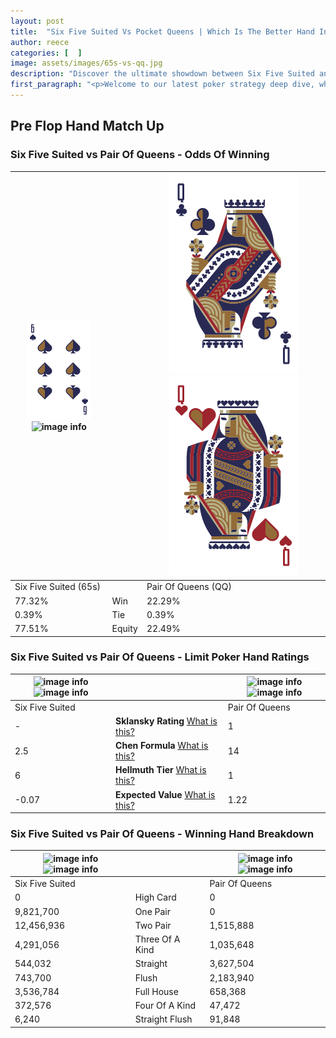 ```yaml
---
layout: post
title:  "Six Five Suited Vs Pocket Queens | Which Is The Better Hand In Poker? A Complete Guide"
author: reece
categories: [  ]
image: assets/images/65s-vs-qq.jpg
description: "Discover the ultimate showdown between Six Five Suited and Pair Of Queens in poker! Uncover the odds, strategies, and scenarios where one hand triumphs over the other. Get ready to up your poker game with this thrilling analysis."
first_paragraph: "<p>Welcome to our latest poker strategy deep dive, where we're pitting two distinct hands against each other in a high-stakes showdown: Six Five Suited vs Pair Of Queens.</p><p>In the dynamic world of poker, every decision counts, and knowing which hand holds the upper hand is key to your success at the table.</p><p>In this article, we'll dissect these two hands, explore the scenarios where one dominates the other, and equip you with the knowledge to make strategic choices that can tip the odds in your favor.</p><p>Get ready to unravel the intriguing dynamics of these poker hands and elevate your game to new heights.</p>"
---
```




[comment]: # (sp0)

## Pre Flop Hand Match Up

<div class="table hand-ratings" markdown="1"> 



### Six Five Suited vs Pair Of Queens - Odds Of Winning


    
| ![image info](assets/images/hand1/6.png) ![image info](assets/images/hand1/5s.png) |  | ![image info](assets/images/hand2/Q.png) ![image info](assets/images/hand2/Qo.png) |
| -------- | -------- | -------- |
| Six Five Suited (65s) |  | Pair Of Queens (QQ) |
| 77.32% | Win | 22.29% |
| 0.39% | Tie | 0.39% |
| 77.51% | Equity | 22.49% |




[comment]: # (sp1)



### Six Five Suited vs Pair Of Queens - Limit Poker Hand Ratings


    
| ![image info](https://www.riverpairs.com/assets/images/hand1/6.png) ![image info](https://www.riverpairs.com/assets/images/hand1/5s.png) |  | ![image info](https://www.riverpairs.com/assets/images/hand2/Q.png) ![image info](https://www.riverpairs.com/assets/images/hand2/Qo.png) |
| -------- | -------- | -------- |
| Six Five Suited |  | Pair Of Queens |
| - | **Sklansky Rating** [What is this?](/sklansky-rating-explained) | 1 |
| 2.5 | **Chen Formula** [What is this?](/chen-formula-explained) | 14 |
| 6 | **Hellmuth Tier** [What is this?](/Hellmuth-tier-explained) | 1 |
| -0.07 | **Expected Value** [What is this?](/expected-value-explained) | 1.22 |




[comment]: # (sp2)



### Six Five Suited vs Pair Of Queens - Winning Hand Breakdown


    
| ![image info](https://www.riverpairs.com/assets/images/hand1/6.png) ![image info](https://www.riverpairs.com/assets/images/hand1/5s.png) |  | ![image info](https://www.riverpairs.com/assets/images/hand2/Q.png) ![image info](https://www.riverpairs.com/assets/images/hand2/Qo.png) |
| -------- | -------- | -------- |
| Six Five Suited |  | Pair Of Queens |
| 0 | High Card | 0 |
| 9,821,700 | One Pair | 0 |
| 12,456,936 | Two Pair | 1,515,888 |
| 4,291,056 | Three Of A Kind | 1,035,648 |
| 544,032 | Straight | 3,627,504 |
| 743,700 | Flush | 2,183,940 |
| 3,536,784 | Full House | 658,368 |
| 372,576 | Four Of A Kind | 47,472 |
| 6,240 | Straight Flush | 91,848 |




[comment]: # (sp3)



</div>

[comment]: # (sp4)



[comment]: # (sp5)

